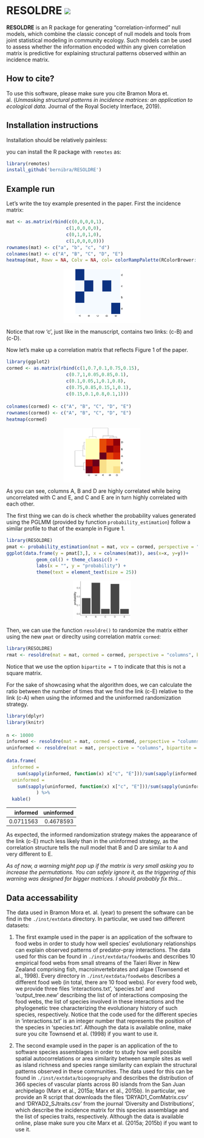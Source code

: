 
<!-- README.md is generated from README.Rmd. Please edit that file -->
<!-- Good examples for for the README and article:
        - https://github.com/LieberInstitute/spatialLIBD/blob/devel/README.Rmd
-->

# RESOLDRE [![](https://badgen.net/badge/DOI/10.1098%2Frsif.2018.0747/purple)](https://doi.org/10.1098/rsif.2018.0747)

**RESOLDRE** is an R package for generating “correlation-informed” null
models, which combine the classic concept of null models and tools from
joint statistical modeling in community ecology. Such models can be used
to assess whether the information encoded within any given correlation
matrix is predictive for explaining structural patterns observed within
an incidence matrix.

## How to cite?

To use this software, please make sure you cite Bramon Mora et.
al. (*Unmasking structural patterns in incidence matrices: an
application to ecological data.* Journal of the Royal Society Interface,
2019).

## Installation instructions

Installation should be relatively painless:

you can install the R package with `remotes` as:

``` r
library(remotes)
install_github('bernibra/RESOLDRE')
```

## Example run

Let’s write the toy example presented in the paper. First the incidence
matrix:

``` r
mat <- as.matrix(rbind(c(0,0,0,0,1),
                      c(1,0,0,0,0),
                      c(0,1,0,1,0),
                      c(1,0,0,0,0)))
rownames(mat) <- c("a", "b", "c", "d")
colnames(mat) <- c("A", "B", "C", "D", "E")
heatmap(mat, Rowv = NA, Colv = NA, col= colorRampPalette(RColorBrewer::brewer.pal(8, "Blues"))(2))
```

<img src="man/figures/README-toy_matrix-1.png" width="40%" style="display: block; margin: auto;" />

Notice that row ‘c’, just like in the manuscript, contains two links:
(c-B) and (c-D).

Now let’s make up a correlation matrix that reflects Figure 1 of the
paper.

``` r
library(ggplot2)
cormed <- as.matrix(rbind(c(1,0.7,0.1,0.75,0.15),
                      c(0.7,1,0.05,0.85,0.1),
                      c(0.1,0.05,1,0.1,0.8),
                      c(0.75,0.85,0.15,1,0.1),
                      c(0.15,0.1,0.8,0.1,1)))

colnames(cormed) <- c("A", "B", "C", "D", "E")
rownames(cormed) <- c("A", "B", "C", "D", "E")
heatmap(cormed)
```

<img src="man/figures/README-cormat_matrix-1.png" width="40%" style="display: block; margin: auto;" />

As you can see, columns A, B and D are highly correlated while being
uncorrelated with C and E, and C and E are in turn highly correlated
with each other.

The first thing we can do is check whether the probability values
generated using the PGLMM (provided by function
`probability_estimation`) follow a similar profile to that of the
example in Figure 1.

``` r
library(RESOLDRE)
pmat <- probability_estimation(mat = mat, vcv = cormed, perspective = "columns")
ggplot(data.frame(y = pmat[3,], x = colnames(mat)), aes(x=x, y=y))+
           geom_col() + theme_classic() +
           labs(x = "", y = "probability") +
           theme(text = element_text(size = 25))
```

<img src="man/figures/README-probability_profile-1.png" width="30%" style="display: block; margin: auto;" />

Then, we can use the function `resoldre()` to randomize the matrix
either using the new `pmat` or direclty using correlation matrix
`cormed`:

``` r
library(RESOLDRE)
rmat <- resoldre(mat = mat, cormed = cormed, perspective = "columns", bipartite = T)
```

Notice that we use the option `bipartite = T` to indicate that this is
not a square matrix.

For the sake of showcasing what the algorithm does, we can calculate the
ratio between the number of times that we find the link (c-E) relative
to the link (c-A) when using the informed and the uninformed
randomization strategy.

``` r
library(dplyr)
library(knitr)

n <- 10000
informed <- resoldre(mat = mat, cormed = cormed, perspective = "columns", bipartite = T, randomizations = n)
uninformed <- resoldre(mat = mat, perspective = "columns", bipartite = T, randomizations = n)

data.frame(
  informed = 
    sum(sapply(informed, function(x) x["c", "E"]))/sum(sapply(informed, function(x) x["c", "A"])), 
  uninformed = 
    sum(sapply(uninformed, function(x) x["c", "E"]))/sum(sapply(uninformed, function(x) x["c", "A"]))
           ) %>%
  kable()
```

|  informed | uninformed |
|----------:|-----------:|
| 0.0711563 |  0.4678593 |

As expected, the informed randomization strategy makes the appearance of
the link (c-E) much less likely than in the uninformed strategy, as the
correlation structure tells the null model that B and D are similar to A
and very different to E.

*As of now, a warning might pop up if the matrix is very small asking
you to increase the permutations. You can safely ignore it, as the
triggering of this warning was designed for bigger matrices. I should
probably fix this…*

## Data accessability

The data used in Bramon Mora et. al. (year) to present the software can
be find in the `./inst/extdata` directory. In particular, we used two
different datasets:

1.  The first example used in the paper is an application of the
    software to food webs in order to study how well species’
    evolutionary relationships can explain observed patterns of
    predator-pray interactions. The data used for this can be found in
    `./inst/extdata/foodwebs` and describes 10 empirical food webs from
    small streams of the Taieri River in New Zealand comprising fish,
    macroinvertebrates and algae (Townsend et al., 1998). Every
    directory in `./inst/extdata/foodwebs` describes a different food
    web (in total, there are 10 food webs). For every food web, we
    provide three files ‘interactions.txt’, ‘species.txt’ and
    ‘output_tree.new’ describing the list of of interactions composing
    the food webs, the list of species involved in these interactions
    and the phylogenetic tree characterizing the evolutionary history of
    such species, respectively. Notice that the code used for the
    different species in ‘interactions.txt’ is an integer number that
    represents the position of the species in ‘species.txt’. Although
    the data is available online, make sure you cite Townsend et
    al. (1998) if you want to use it.

2.  The second example used in the paper is an application of the to
    software species assemblages in order to study how well possible
    spatial autocorrelations or area similarity between sample sites as
    well as island richness and species range similarity can explain the
    structural patterns observed in these communities. The data used for
    this can be found in `./inst/extdata/biogeography` and describes the
    distribution of 366 species of vascular plants across 80 islands
    from the San Juan archipelago (Marx et al., 2015a; Marx et al.,
    2015b). In particular, we provide an R script that downloads the
    files ‘DRYAD1_ComMatrix.csv’ and ‘DRYAD2_SJtraits.csv’ from the
    journal ‘Diversity and Distributions’, which describe the incidence
    matrix for this species assemblage and the list of species traits,
    respectively. Although the data is available online, plase make sure
    you cite Marx et al. (2015a; 2015b) if you want to use it.

